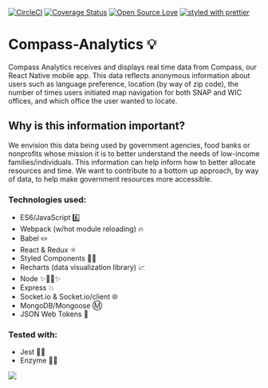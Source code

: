 [![CircleCI](https://circleci.com/gh/kornershop/compass-analytics.svg?style=svg)](https://circleci.com/gh/kornershop/compass-analytics)
[![Coverage Status](https://coveralls.io/repos/github/kornershop/compass-analytics/badge.svg?branch=master)](https://coveralls.io/github/kornershop/compass-analytics?branch=master)
[![Open Source Love](https://badges.frapsoft.com/os/v1/open-source.svg?v=103)](https://github.com/ellerbrock/open-source-badges/)
[![styled with prettier](https://img.shields.io/badge/styled_with-prettier-ff69b4.svg)](https://github.com/prettier/prettier)

# Compass-Analytics 💡
Compass Analytics receives and displays real time data from Compass, our React Native mobile app. This data reflects anonymous information about users such as language preference, location (by way of zip code), the number of times users initiated map navigation for both SNAP and WIC offices, and which office the user wanted to locate.

## Why is this information important?
We envision this data being used by government agencies, food banks or nonprofits whose mission it is to better understand the needs of low-income families/individuals. This information can help inform how to better allocate resources and time. We want to contribute to a bottom up approach, by way of data, to help make government resources more accessible.

### Technologies used:
* ES6/JavaScript 6️⃣
* Webpack (w/hot module reloading) 🔥
* Babel ✏️
* React & Redux ⚛️
* Styled Components 💅🏼
* Recharts (data visualization library) 📈
* Node ✨🐢🚀✨
* Express 💥
* Socket.io & Socket.io/client 🌐
* MongoDB/Mongoose Ⓜ️
* JSON Web Tokens 👾

### Tested with:
* Jest 🤹‍♀️
* Enzyme 👩‍🔬


![](https://j.gifs.com/wjo2R8.gif)
